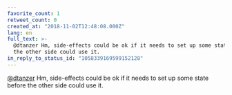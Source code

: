 ```yaml
---
favorite_count: 1
retweet_count: 0
created_at: "2018-11-02T12:48:08.000Z"
lang: en
full_text: >-
  @dtanzer Hm, side-effects could be ok if it needs to set up some state before
  the other side could use it.
in_reply_to_status_id: "1058339169599152128"
---
```


[@dtanzer](https://twitter.com/dtanzer) Hm, side-effects could be ok if it needs
to set up some state before the other side could use it.
